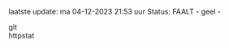laatste update: 
ma 04-12-2023 21:53   uur 
Status: FAALT - geel - 
<div class="service R">git</div><div class="service Y">httpstat</div>